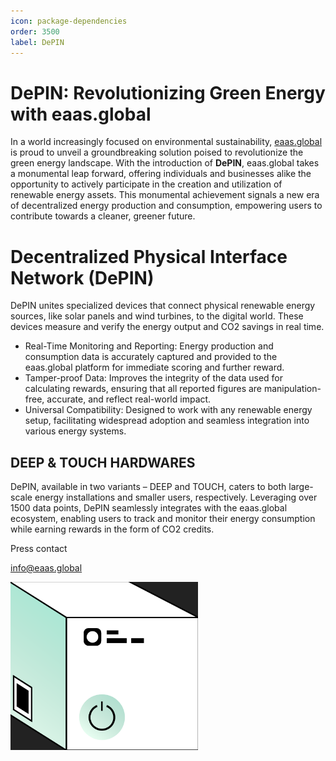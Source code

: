 ```yaml
---
icon: package-dependencies
order: 3500
label: DePIN
---
```



# DePIN: Revolutionizing Green Energy with eaas.global
In a world increasingly focused on environmental sustainability, [eaas.global](https://eaas.global/) is proud to unveil a groundbreaking solution poised to revolutionize the green energy landscape. With the introduction of **DePIN**, eaas.global takes a monumental leap forward, offering individuals and businesses alike the opportunity to actively participate in the creation and utilization of renewable energy assets. This monumental achievement signals a new era of decentralized energy production and consumption, empowering users to contribute towards a cleaner, greener future.


# Decentralized Physical Interface Network (DePIN)
 DePIN unites specialized devices that connect physical renewable energy sources, like solar panels and wind turbines, to the digital world. These devices measure and verify the energy output and CO2 savings in real time.
 - Real-Time Monitoring and Reporting: Energy production and consumption data is accurately captured and provided to the eaas.global platform for immediate scoring and further reward.
 - Tamper-proof Data: Improves the integrity of the data used for calculating rewards, ensuring that all reported figures are manipulation-free, accurate, and reflect real-world impact.
 - Universal Compatibility: Designed to work with any renewable energy setup, facilitating widespread adoption and seamless integration into various energy systems.


## DEEP & TOUCH HARDWARES 
DePIN, available in two variants – DEEP and TOUCH, caters to both large-scale energy installations and smaller users, respectively. Leveraging over 1500 data points, DePIN seamlessly integrates with the eaas.global ecosystem, enabling users to track and monitor their energy consumption while earning rewards in the form of CO2 credits.
<!--
## $EAAS Token: Empowering Users with Versatile Utility

In addition to the revolutionary DePIN hardware and mobile app ecosystem, eaas.global is excited to introduce the $EAAS token – a versatile digital asset that enhances user engagement and facilitates seamless transactions within the green energy ecosystem. Designed to validate CO2 credits for both business-to-business and business-to-consumer users, the $EAAS token offers a wide range of utility, empowering users to maximize their impact and participation in the green energy revolution.

**Earnings:**

 - Users can earn rewards within the app ecosystem through various activities, including DEPIN data airdrops, community tasks, and arbitrage opportunities for both users and businesses.  
 - New actions bidding and gaining compensations incentivize proactive engagement with the platform.  
 -  Special rewards and bonuses are available based on user location, fostering localized participation and impact.

**Spending:**  
 -  The $EAAS token enables users to purchase CO2 credits, participate in the ESG marketplace, and engage in EAAS buyback programs.   
 -  Users can convert CO2 credits to fiat currency directly within the app or engage in peer-to-peer or peer-to-business sales.  
 -  Location-based bonuses and team-up challenges further enhance spending opportunities, encouraging collaboration and community involvement.

**Staking:**  
 -  Users can stake their $EAAS tokens within the app, earning a competitive annual percentage rate of 14% for keeping their CO2 credits within the ecosystem.  
 -  Businesses can utilize staking as a means of facilitating reporting and compliance with ESG standards directly within the app, streamlining processes and enhancing transparency.  

## Unleashing the Value of Green Energy

With EAAS GLOBAL's innovative approach, everyone can participate in the green energy revolution, earning carbon credits for their environmentally-friendly actions. The $EAAS token ecosystem, fueled by buybacks from CO2 credit auctions, ensures sustainability and growth. By empowering users with versatile earning, spending, and staking capabilities, the $EAAS token is poised to drive widespread adoption and engagement, accelerating the transition towards a cleaner, greener future for all.

## About EAAS GLOBAL

EAAS GLOBAL is a data framework, token cross-chain for green energy, c2c, p2p, p2b, b2gov levels, native API k to platforms, exchange, and distributed storage. EAAS GLOBAL provides true interoperability between public blockchains and even grid operators. With **DEPIN** at the helm, EAAS GLOBAL is shaping a future where green energy is accessible to all, paving the way for a cleaner, greener planet.
-->
Press contact

info@eaas.global

<!--
## Introducing the revolutionary EAAS DePIN hardware
 
 Poised to redefine user interaction and connectivity paradigms. With the premiere of **TOUCH** and **DEEP** functionalities, users can expect seamless and intuitive interactions like never before. 
 
 The device boasts an official connection with **mTAP technology**, ensuring compatibility and enhanced functionality across various platforms. 
 
 Leveraging 5G and BT connectivity worldwide, users can stay connected effortlessly, transcending geographical boundaries. 
 
 Moreover, shipping worldwide under $50 USD underscores our commitment to accessibility and global outreach. As a gesture of appreciation, AIRDROPS await early adopters, offering them exclusive benefits and privileges. Prepare to experience a new era of connectivity and interaction with EAAS DePIN hardware.



### Below are the two types of DePIN hardwares:

**EAAS SMART TOUCH**: This is a contactless electricity meter designed for small gainers. It is equipped with 5G and Bluetooth connectivity, ideal for integrated electricity monitoring. Tailored solutions are available for large-scale producers.


**EAAS SMART DEEP**: This fully integrated electricity meter also features 5G and Bluetooth connectivity. It is specifically tailored for large producers, offering comprehensive monitoring capabilities for their operations.

-->

<img src="/src/headers/depin_2.png" width="300">


